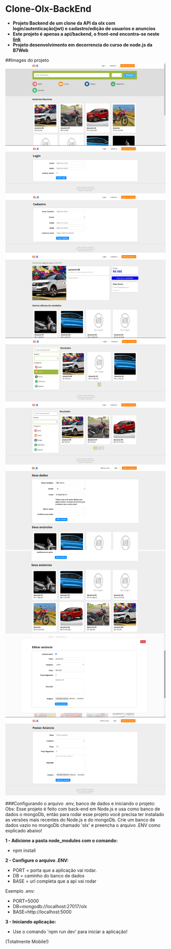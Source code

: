# Clone-Olx-BackEnd
* **Projeto Backend de um clone da API da olx com login/autenticação(jwt) e cadastro/edição de usuarios e anuncios**
* **Este projeto é apenas a api/backend, o front-end encontra-se neste [link](https://github.com/Filipe-Nunes-Silva/Clone-Olx-FrontEnd)**
* **Projeto desenvolvimento em decorrencia do curso de node.js da B7Web**

##Images do projeto
![img1](https://github.com/Filipe-Nunes-Silva/Clone-Olx-BackEnd/blob/main/img1.png)
![img2](https://github.com/Filipe-Nunes-Silva/Clone-Olx-BackEnd/blob/main/img2.png)
![img3](https://github.com/Filipe-Nunes-Silva/Clone-Olx-BackEnd/blob/main/img3.png)
![img4](https://github.com/Filipe-Nunes-Silva/Clone-Olx-BackEnd/blob/main/img4.png)
![img5](https://github.com/Filipe-Nunes-Silva/Clone-Olx-BackEnd/blob/main/img5.png)
![img6](https://github.com/Filipe-Nunes-Silva/Clone-Olx-BackEnd/blob/main/img6.png)
![img7](https://github.com/Filipe-Nunes-Silva/Clone-Olx-BackEnd/blob/main/img7.png)
![img8](https://github.com/Filipe-Nunes-Silva/Clone-Olx-BackEnd/blob/main/img8.png)
![img9](https://github.com/Filipe-Nunes-Silva/Clone-Olx-BackEnd/blob/main/img9.png)
![img10](https://github.com/Filipe-Nunes-Silva/Clone-Olx-BackEnd/blob/main/img10.png)

###Configurando o arquivo .env, banco de dados e iniciando o projeto:
Obs: Esse projeto é feito com back-end em Node.js e usa como banco de dados o mongoDb, então para rodar esse projeto você precisa ter instalado as versões mais recentes do Node.js e do mongoDb. Crie um banco de dados vazio no mongoDb chamado 'olx' e preencha o arquivo .ENV como explicado abaixo!

**1 - Adicione a pasta node_modules com o comando:**
- npm install

**2 - Configure o arquivo .ENV:**

- PORT = porta que a aplicação vai rodar.
- DB = caminho do banco de dados
- BASE = url completa que a api vai rodar

Exemplo .env:
- PORT=5000
- DB=mongodb://localhost:27017/olx
- BASE=http://localhost:5000

**3 - Iniciando aplicação:**
- Use o comando 'npm run dev' para iniciar a aplicação!

(Totalmente Mobile!)
